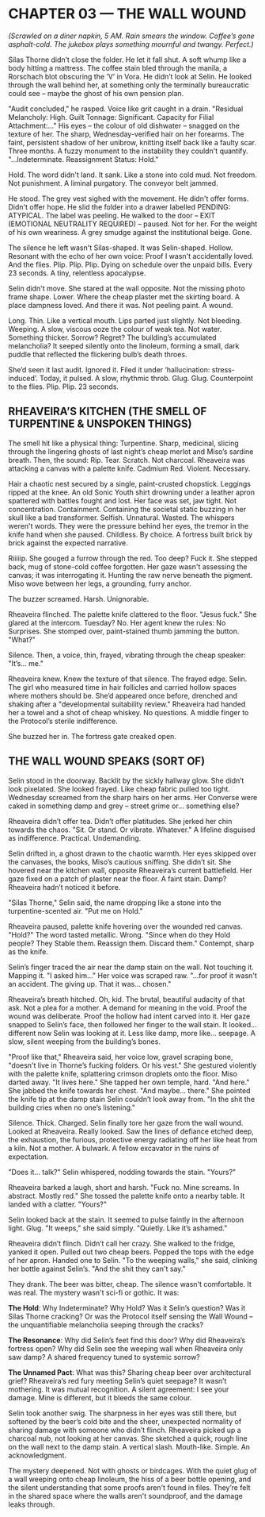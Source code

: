 # CHAPTER 03 — THE WALL WOUND  
*(Scrawled on a diner napkin, 5 AM. Rain smears the window. Coffee’s gone asphalt-cold. The jukebox plays something mournful and twangy. Perfect.)*

Silas Thorne didn’t close the folder. He let it fall shut. A soft whump like a body hitting a mattress. The coffee stain bled through the manila, a Rorschach blot obscuring the ‘V’ in Vora. He didn’t look at Selin. He looked through the wall behind her, at something only the terminally bureaucratic could see – maybe the ghost of his own pension plan.

"Audit concluded," he rasped. Voice like grit caught in a drain. "Residual Melancholy: High. Guilt Tonnage: Significant. Capacity for Filial Attachment:…" His eyes – the colour of old dishwater – snagged on the texture of her. The sharp, Wednesday-verified hair on her forearms. The faint, persistent shadow of her unibrow, knitting itself back like a faulty scar. Three months. A fuzzy monument to the instability they couldn't quantify. "...Indeterminate. Reassignment Status: Hold."

Hold. The word didn't land. It sank. Like a stone into cold mud. Not freedom. Not punishment. A liminal purgatory. The conveyor belt jammed.

He stood. The grey vest sighed with the movement. He didn't offer forms. Didn't offer hope. He slid the folder into a drawer labelled PENDING: ATYPICAL. The label was peeling. He walked to the door – EXIT (EMOTIONAL NEUTRALITY REQUIRED) – paused. Not for her. For the weight of his own weariness. A grey smudge against the institutional beige. Gone.

The silence he left wasn't Silas-shaped. It was Selin-shaped. Hollow. Resonant with the echo of her own voice: Proof I wasn't accidentally loved. And the flies. Plip. Plip. Plip. Dying on schedule over the unpaid bills. Every 23 seconds. A tiny, relentless apocalypse.

Selin didn't move. She stared at the wall opposite. Not the missing photo frame shape. Lower. Where the cheap plaster met the skirting board. A place dampness loved. And there it was. Not peeling paint. A wound.

Long. Thin. Like a vertical mouth. Lips parted just slightly. Not bleeding. Weeping. A slow, viscous ooze the colour of weak tea. Not water. Something thicker. Sorrow? Regret? The building’s accumulated melancholia? It seeped silently onto the linoleum, forming a small, dark puddle that reflected the flickering bulb’s death throes.

She’d seen it last audit. Ignored it. Filed it under ‘hallucination: stress-induced’. Today, it pulsed. A slow, rhythmic throb. Glug. Glug. Counterpoint to the flies. Plip. Plip. 23 seconds.

## RHEAVEIRA’S KITCHEN (THE SMELL OF TURPENTINE & UNSPOKEN THINGS)
The smell hit like a physical thing: Turpentine. Sharp, medicinal, slicing through the lingering ghosts of last night’s cheap merlot and Miso’s sardine breath. Then, the sound: Rip. Tear. Scratch. Not charcoal. Rheaveira was attacking a canvas with a palette knife. Cadmium Red. Violent. Necessary.

Hair a chaotic nest secured by a single, paint-crusted chopstick. Leggings ripped at the knee. An old Sonic Youth shirt drowning under a leather apron spattered with battles fought and lost. Her face was set, jaw tight. Not concentration. Containment. Containing the societal static buzzing in her skull like a bad transformer. Selfish. Unnatural. Wasted. The whispers weren't words. They were the pressure behind her eyes, the tremor in the knife hand when she paused. Childless. By choice. A fortress built brick by brick against the expected narrative.

Riiiiip. She gouged a furrow through the red. Too deep? Fuck it. She stepped back, mug of stone-cold coffee forgotten. Her gaze wasn't assessing the canvas; it was interrogating it. Hunting the raw nerve beneath the pigment. Miso wove between her legs, a grounding, furry anchor.

The buzzer screamed. Harsh. Unignorable.

Rheaveira flinched. The palette knife clattered to the floor. "Jesus fuck." She glared at the intercom. Tuesday? No. Her agent knew the rules: No Surprises. She stomped over, paint-stained thumb jamming the button. "What?"

Silence. Then, a voice, thin, frayed, vibrating through the cheap speaker: "It’s… me."

Rheaveira knew. Knew the texture of that silence. The frayed edge. Selin. The girl who measured time in hair follicles and carried hollow spaces where mothers should be. She’d appeared once before, drenched and shaking after a "developmental suitability review." Rheaveira had handed her a towel and a shot of cheap whiskey. No questions. A middle finger to the Protocol’s sterile indifference.

She buzzed her in. The fortress gate creaked open.

## THE WALL WOUND SPEAKS (SORT OF)
Selin stood in the doorway. Backlit by the sickly hallway glow. She didn’t look pixelated. She looked frayed. Like cheap fabric pulled too tight. Wednesday screamed from the sharp hairs on her arms. Her Converse were caked in something damp and grey – street grime or… something else?

Rheaveira didn’t offer tea. Didn’t offer platitudes. She jerked her chin towards the chaos. "Sit. Or stand. Or vibrate. Whatever." A lifeline disguised as indifference. Practical. Undemanding.

Selin drifted in, a ghost drawn to the chaotic warmth. Her eyes skipped over the canvases, the books, Miso’s cautious sniffing. She didn’t sit. She hovered near the kitchen wall, opposite Rheaveira’s current battlefield. Her gaze fixed on a patch of plaster near the floor. A faint stain. Damp? Rheaveira hadn’t noticed it before.

"Silas Thorne," Selin said, the name dropping like a stone into the turpentine-scented air. "Put me on Hold."

Rheaveira paused, palette knife hovering over the wounded red canvas. "Hold?" The word tasted metallic. Wrong. "Since when do they Hold people? They Stable them. Reassign them. Discard them." Contempt, sharp as the knife.

Selin’s finger traced the air near the damp stain on the wall. Not touching it. Mapping it. "I asked him…" Her voice was scraped raw. "...for proof it wasn't an accident. The giving up. That it was… chosen."

Rheaveira’s breath hitched. Oh, kid. The brutal, beautiful audacity of that ask. Not a plea for a mother. A demand for meaning in the void. Proof the wound was deliberate. Proof the hollow had intent carved into it. Her gaze snapped to Selin’s face, then followed her finger to the wall stain. It looked… different now Selin was looking at it. Less like damp, more like… seepage. A slow, silent weeping from the building’s bones.

"Proof like that," Rheaveira said, her voice low, gravel scraping bone, "doesn't live in Thorne’s fucking folders. Or his vest." She gestured violently with the palette knife, splattering crimson droplets onto the floor. Miso darted away. "It lives here." She tapped her own temple, hard. "And here." She jabbed the knife towards her chest. "And maybe… there." She pointed the knife tip at the damp stain Selin couldn’t look away from. "In the shit the building cries when no one’s listening."

Silence. Thick. Charged. Selin finally tore her gaze from the wall wound. Looked at Rheaveira. Really looked. Saw the lines of defiance etched deep, the exhaustion, the furious, protective energy radiating off her like heat from a kiln. Not a mother. A bulwark. A fellow excavator in the ruins of expectation.

"Does it… talk?" Selin whispered, nodding towards the stain. "Yours?"

Rheaveira barked a laugh, short and harsh. "Fuck no. Mine screams. In abstract. Mostly red." She tossed the palette knife onto a nearby table. It landed with a clatter. "Yours?"

Selin looked back at the stain. It seemed to pulse faintly in the afternoon light. Glug. "It weeps," she said simply. "Quietly. Like it’s ashamed."

Rheaveira didn’t flinch. Didn’t call her crazy. She walked to the fridge, yanked it open. Pulled out two cheap beers. Popped the tops with the edge of her apron. Handed one to Selin. "To the weeping walls," she said, clinking her bottle against Selin’s. "And the shit they can't say."

They drank. The beer was bitter, cheap. The silence wasn't comfortable. It was real. The mystery wasn't sci-fi or gothic. It was:

**The Hold**: Why Indeterminate? Why Hold? Was it Selin’s question? Was it Silas Thorne cracking? Or was the Protocol itself sensing the Wall Wound – the unquantifiable melancholia seeping through the cracks?

**The Resonance**: Why did Selin’s feet find this door? Why did Rheaveira’s fortress open? Why did Selin see the weeping wall when Rheaveira only saw damp? A shared frequency tuned to systemic sorrow?

**The Unnamed Pact**: What was this? Sharing cheap beer over architectural grief? Rheaveira’s red fury meeting Selin’s quiet seepage? It wasn’t mothering. It was mutual recognition. A silent agreement: I see your damage. Mine is different, but it bleeds the same colour.

Selin took another swig. The sharpness in her eyes was still there, but softened by the beer’s cold bite and the sheer, unexpected normality of sharing damage with someone who didn’t flinch. Rheaveira picked up a charcoal nub, not looking at her canvas. She sketched a quick, rough line on the wall next to the damp stain. A vertical slash. Mouth-like. Simple. An acknowledgment.

The mystery deepened. Not with ghosts or birdcages. With the quiet glug of a wall weeping onto cheap linoleum, the hiss of a beer bottle opening, and the silent understanding that some proofs aren't found in files. They’re felt in the shared space where the walls aren't soundproof, and the damage leaks through.
